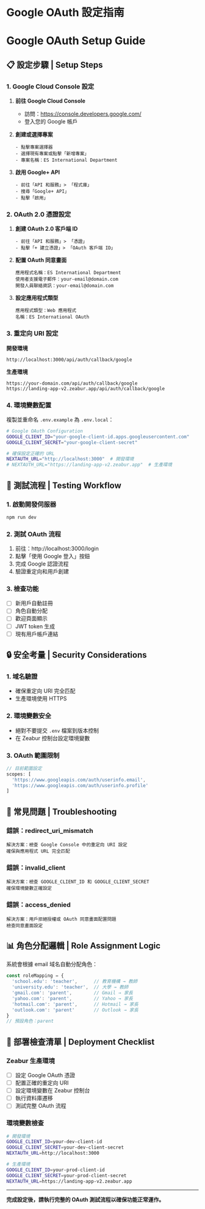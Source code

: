 # Google OAuth 設定指南
# Google OAuth Setup Guide

## 📋 設定步驟 | Setup Steps

### 1. Google Cloud Console 設定

1. **前往 Google Cloud Console**
   - 訪問：https://console.developers.google.com/
   - 登入您的 Google 帳戶

2. **創建或選擇專案**
   ```
   - 點擊專案選擇器
   - 選擇現有專案或點擊「新增專案」
   - 專案名稱：ES International Department
   ```

3. **啟用 Google+ API**
   ```
   - 前往「API 和服務」> 「程式庫」
   - 搜尋「Google+ API」
   - 點擊「啟用」
   ```

### 2. OAuth 2.0 憑證設定

1. **創建 OAuth 2.0 客戶端 ID**
   ```
   - 前往「API 和服務」> 「憑證」
   - 點擊「+ 建立憑證」> 「OAuth 客戶端 ID」
   ```

2. **配置 OAuth 同意畫面**
   ```
   應用程式名稱：ES International Department
   使用者支援電子郵件：your-email@domain.com
   開發人員聯絡資訊：your-email@domain.com
   ```

3. **設定應用程式類型**
   ```
   應用程式類型：Web 應用程式
   名稱：ES International OAuth
   ```

### 3. 重定向 URI 設定

**開發環境**
```
http://localhost:3000/api/auth/callback/google
```

**生產環境**
```
https://your-domain.com/api/auth/callback/google
https://landing-app-v2.zeabur.app/api/auth/callback/google
```

### 4. 環境變數配置

複製並重命名 `.env.example` 為 `.env.local`：

```bash
# Google OAuth Configuration
GOOGLE_CLIENT_ID="your-google-client-id.apps.googleusercontent.com"
GOOGLE_CLIENT_SECRET="your-google-client-secret"

# 確保設定正確的 URL
NEXTAUTH_URL="http://localhost:3000"  # 開發環境
# NEXTAUTH_URL="https://landing-app-v2.zeabur.app"  # 生產環境
```

## 🧪 測試流程 | Testing Workflow

### 1. 啟動開發伺服器
```bash
npm run dev
```

### 2. 測試 OAuth 流程
1. 前往：http://localhost:3000/login
2. 點擊「使用 Google 登入」按鈕
3. 完成 Google 認證流程
4. 驗證重定向和用戶創建

### 3. 檢查功能
- [ ] 新用戶自動註冊
- [ ] 角色自動分配
- [ ] 歡迎頁面顯示
- [ ] JWT token 生成
- [ ] 現有用戶帳戶連結

## 🔒 安全考量 | Security Considerations

### 1. 域名驗證
- 確保重定向 URI 完全匹配
- 生產環境使用 HTTPS

### 2. 環境變數安全
- 絕對不要提交 `.env` 檔案到版本控制
- 在 Zeabur 控制台設定環境變數

### 3. OAuth 範圍限制
```javascript
// 目前範圍設定
scopes: [
  'https://www.googleapis.com/auth/userinfo.email',
  'https://www.googleapis.com/auth/userinfo.profile'
]
```

## 🚨 常見問題 | Troubleshooting

### 錯誤：redirect_uri_mismatch
```
解決方案：檢查 Google Console 中的重定向 URI 設定
確保與應用程式 URL 完全匹配
```

### 錯誤：invalid_client
```
解決方案：檢查 GOOGLE_CLIENT_ID 和 GOOGLE_CLIENT_SECRET
確保環境變數正確設定
```

### 錯誤：access_denied
```
解決方案：用戶拒絕授權或 OAuth 同意畫面配置問題
檢查同意畫面設定
```

## 📊 角色分配邏輯 | Role Assignment Logic

系統會根據 email 域名自動分配角色：

```javascript
const roleMapping = {
  'school.edu': 'teacher',      // 教育機構 → 教師
  'university.edu': 'teacher',  // 大學 → 教師
  'gmail.com': 'parent',        // Gmail → 家長
  'yahoo.com': 'parent',        // Yahoo → 家長
  'hotmail.com': 'parent',      // Hotmail → 家長
  'outlook.com': 'parent'       // Outlook → 家長
}
// 預設角色：parent
```

## 🔄 部署檢查清單 | Deployment Checklist

### Zeabur 生產環境
- [ ] 設定 Google OAuth 憑證
- [ ] 配置正確的重定向 URI
- [ ] 設定環境變數在 Zeabur 控制台
- [ ] 執行資料庫遷移
- [ ] 測試完整 OAuth 流程

### 環境變數檢查
```bash
# 開發環境
GOOGLE_CLIENT_ID=your-dev-client-id
GOOGLE_CLIENT_SECRET=your-dev-client-secret
NEXTAUTH_URL=http://localhost:3000

# 生產環境
GOOGLE_CLIENT_ID=your-prod-client-id
GOOGLE_CLIENT_SECRET=your-prod-client-secret
NEXTAUTH_URL=https://landing-app-v2.zeabur.app
```

---

**完成設定後，請執行完整的 OAuth 測試流程以確保功能正常運作。**